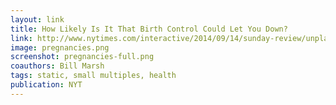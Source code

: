 ```yaml
---
layout: link
title: How Likely Is It That Birth Control Could Let You Down?
link: http://www.nytimes.com/interactive/2014/09/14/sunday-review/unplanned-pregnancies.html
image: pregnancies.png
screenshot: pregnancies-full.png
coauthors: Bill Marsh
tags: static, small multiples, health
publication: NYT
---
```

